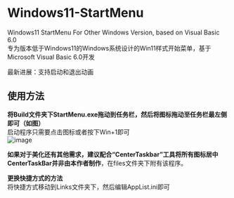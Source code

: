 # Windows11-StartMenu   
Windows11 StartMenu For Other Windows Version, based on Visual Basic 6.0   
专为版本低于Windows11的Windows系统设计的Win11样式开始菜单，基于Microsoft Visual Basic 6.0开发   

最新进展：支持启动和退出动画
   
## 使用方法  
**将Build文件夹下StartMenu.exe拖动到任务栏，然后将图标拖动至任务栏最左侧即可（如图）**   
启动程序只需要点击图标或者按下Win+1即可   
![image](https://user-images.githubusercontent.com/79049368/168239256-1ca6a075-3e16-4861-b135-6930b9ebc416.png)   
   
   
**如果对于美化还有其他需求，建议配合“CenterTaskbar”工具将所有图标居中**   
**CenterTaskBar并非由本作者制作**，在files文件夹下附有该程序。   

**更换快捷方式的方法**   
将快捷方式移动到Links文件夹下，然后编辑AppList.ini即可
